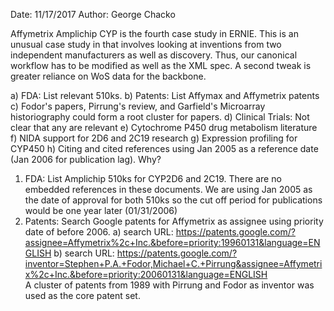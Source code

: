 Date: 11/17/2017
Author: George Chacko

Affymetrix Amplichip CYP is the fourth case study in ERNIE. This is an unusual case study in that involves looking at inventions from two independent manufacturers as well as 
discovery. Thus, our canonical workflow has to be modified as well as the XML spec. A second tweak is greater reliance on WoS data for the backbone.

a) FDA: List relevant 510ks. 
b) Patents: List Affymax and Affymetrix patents
c) Fodor's papers, Pirrung's review, and Garfield's Microarray historiography could form a root cluster for papers.
d) Clinical Trials: Not clear that any are relevant
e) Cytochrome P450 drug metabolism literature 
f) NIDA support for 2D6 and 2C19 research
g) Expression profiling for CYP450
h) Citing and cited references using Jan 2005 as a reference date (Jan 2006 for publication lag). Why?

1. FDA: List Amplichip 510ks for CYP2D6 and 2C19. There are no embedded references in these documents. We are using Jan 2005 
as the date of approval for both 510ks so the cut off period for publications would be one year later (01/31/2006)
2. Patents: Search Google patents for Affymetrix as assignee using priority date of before 2006.
a) search URL: https://patents.google.com/?assignee=Affymetrix%2c+Inc.&before=priority:19960131&language=ENGLISH
b) search URL: https://patents.google.com/?inventor=Stephen+P.A.+Fodor,Michael+C.+Pirrung&assignee=Affymetrix%2c+Inc.&before=priority:20060131&language=ENGLISH       
A cluster of patents from 1989 with Pirrung and Fodor as inventor was used as the core patent set.
		     


